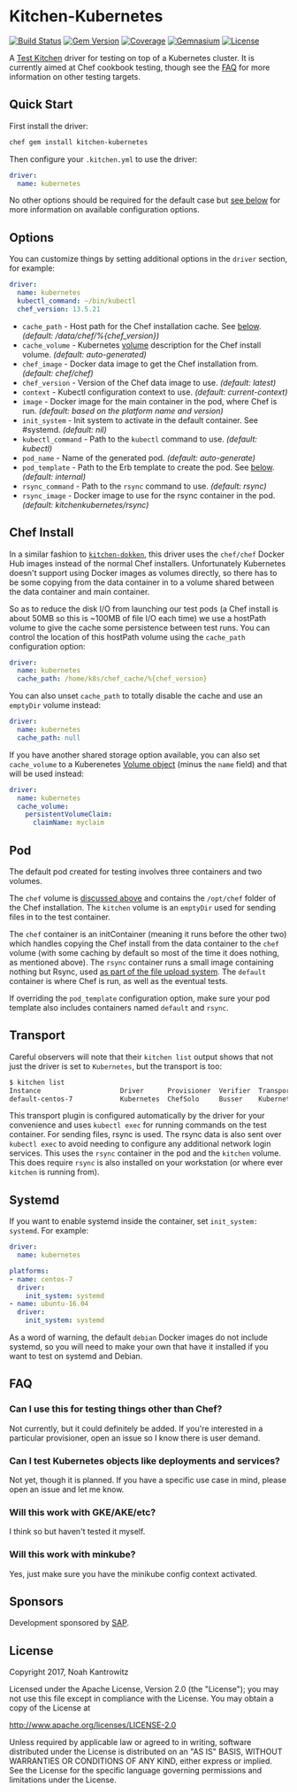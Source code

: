 # Kitchen-Kubernetes

[![Build Status](https://img.shields.io/travis/coderanger/kitchen-kubernetes.svg)](https://travis-ci.org/coderanger/kitchen-kubernetes)
[![Gem Version](https://img.shields.io/gem/v/kitchen-kubernetes.svg)](https://rubygems.org/gems/kitchen-kubernetes)
[![Coverage](https://img.shields.io/codecov/c/github/coderanger/kitchen-kubernetes.svg)](https://codecov.io/github/coderanger/kitchen-kubernetes)
[![Gemnasium](https://img.shields.io/gemnasium/coderanger/kitchen-kubernetes.svg)](https://gemnasium.com/coderanger/kitchen-kubernetes)
[![License](https://img.shields.io/badge/license-Apache_2-blue.svg)](https://www.apache.org/licenses/LICENSE-2.0)

A [Test Kitchen](https://kitchen.ci/) driver for testing on top of a Kubernetes
cluster. It is currently aimed at Chef cookbook testing, though see the [FAQ](#FAQ)
for more information on other testing targets.

## Quick Start

First install the driver:

```bash
chef gem install kitchen-kubernetes
```

Then configure your `.kitchen.yml` to use the driver:

```yaml
driver:
  name: kubernetes
```

No other options should be required for the default case but [see below](#options)
for more information on available configuration options.

## Options

You can customize things by setting additional options in the `driver` section,
for example:

```yaml
driver:
  name: kubernetes
  kubectl_command: ~/bin/kubectl
  chef_version: 13.5.21
```

* `cache_path` - Host path for the Chef installation cache. See [below](#chef-install). *(default: /data/chef/%{chef_version})*
* `cache_volume` - Kubernetes [volume](https://kubernetes.io/docs/api-reference/v1.8/#volume-v1-core) description for the Chef install volume. *(default: auto-generated)*
* `chef_image` - Docker data image to get the Chef installation from. *(default: chef/chef)*
* `chef_version` - Version of the Chef data image to use. *(default: latest)*
* `context` - Kubectl configuration context to use. *(default: current-context)*
* `image` - Docker image for the main container in the pod, where Chef is run. *(default: based on the platform name and version)*
* `init_system` - Init system to activate in the default container. See #systemd. *(default: nil)*
* `kubectl_command` - Path to the `kubectl` command to use. *(default: kubectl)*
* `pod_name` - Name of the generated pod. *(default: auto-generate)*
* `pod_template` - Path to the Erb template to create the pod. See [below](#pod). *(default: internal)*
* `rsync_command` - Path to the `rsync` command to use. *(default: rsync)*
* `rsync_image` - Docker image to use for the rsync container in the pod. *(default: kitchenkubernetes/rsync)*

## Chef Install

In a similar fashion to [`kitchen-dokken`](https://github.com/someara/kitchen-dokken/),
this driver uses the `chef/chef` Docker Hub images instead of the normal Chef
installers. Unfortunately Kubernetes doesn't support using Docker images as
volumes directly, so there has to be some copying from the data container in to a
volume shared between the data container and main container.

So as to reduce the disk I/O from launching our test pods (a Chef install is
about 50MB so this is ~100MB of file I/O each time) we use a hostPath volume to
give the cache some persistence between test runs. You can control the location
of this hostPath volume using the `cache_path` configuration option:

```yaml
driver:
  name: kubernetes
  cache_path: /home/k8s/chef_cache/%{chef_version}
```

You can also unset `cache_path` to totally disable the cache and use an
`emptyDir` volume instead:

```yaml
driver:
  name: kubernetes
  cache_path: null
```

If you have another shared storage option available, you can also set
`cache_volume` to a Kuberenetes [Volume object]((https://kubernetes.io/docs/api-reference/v1.8/#volume-v1-core))
(minus the `name` field) and that will be used instead:

```yaml
driver:
  name: kubernetes
  cache_volume:
    persistentVolumeClaim:
      claimName: myclaim
```

## Pod

The default pod created for testing involves three containers and two volumes.

The `chef` volume is [discussed above](#chef-install) and contains the `/opt/chef`
folder of the Chef installation. The `kitchen` volume is an `emptyDir` used for
sending files in to the test container.

The `chef` container is an initContainer (meaning it runs before the other two)
which handles copying the Chef install from the data container to the `chef`
volume (with some caching by default so most of the time it does nothing, as mentioned
above). The `rsync` container runs a small image containing nothing but Rsync,
used [as part of the file upload system](#transport). The `default` container is
where Chef is run, as well as the eventual tests.

If overriding the `pod_template` configuration option, make sure your pod template
also includes containers named `default` and `rsync`.

## Transport

Careful observers will note that their `kitchen list` output shows that not just
the driver is set to `Kubernetes`, but the transport is too:

```bash
$ kitchen list
Instance                    Driver      Provisioner  Verifier  Transport   Last Action    Last Error
default-centos-7            Kubernetes  ChefSolo     Busser    Kubernetes  <Not Created>  <None>
```

This transport plugin is configured automatically by the driver for your convenience
and uses `kubectl exec` for running commands on the test container. For sending
files, rsync is used. The rsync data is also sent over `kubectl exec` to avoid
needing to configure any additional network login services. This uses the `rsync`
container in the pod and the `kitchen` volume. This does require `rsync` is also
installed on your workstation (or where ever `kitchen` is running from).

## Systemd

If you want to enable systemd inside the container, set `init_system: systemd`.
For example:

```yaml
driver:
  name: kubernetes

platforms:
- name: centos-7
  driver:
    init_system: systemd
- name: ubuntu-16.04
  driver:
    init_system: systemd
```

As a word of warning, the default `debian` Docker images do not include systemd,
so you will need to make your own that have it installed if you want to test on
systemd and Debian.

## FAQ

### Can I use this for testing things other than Chef?

Not currently, but it could definitely be added. If you're interested in a
particular provisioner, open an issue so I know there is user demand.

### Can I test Kubernetes objects like deployments and services?

Not yet, though it is planned. If you have a specific use case in mind, please
open an issue and let me know.

### Will this work with GKE/AKE/etc?

I think so but haven't tested it myself.

### Will this work with minkube?

Yes, just make sure you have the minikube config context activated.

## Sponsors

Development sponsored by [SAP](https://www.sap.com/).

## License

Copyright 2017, Noah Kantrowitz

Licensed under the Apache License, Version 2.0 (the "License");
you may not use this file except in compliance with the License.
You may obtain a copy of the License at

http://www.apache.org/licenses/LICENSE-2.0

Unless required by applicable law or agreed to in writing, software
distributed under the License is distributed on an "AS IS" BASIS,
WITHOUT WARRANTIES OR CONDITIONS OF ANY KIND, either express or implied.
See the License for the specific language governing permissions and
limitations under the License.
